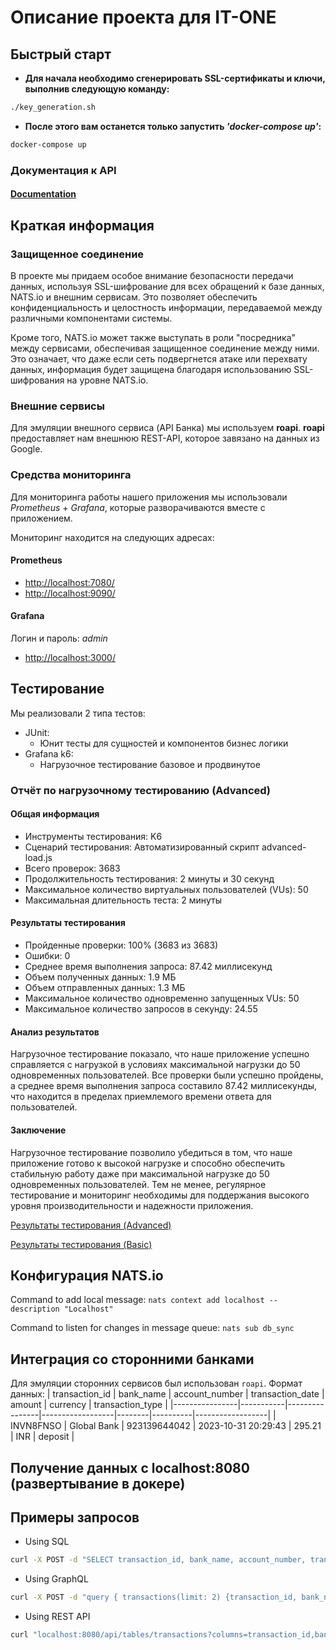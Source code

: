 # Описание проекта для IT-ONE

## Быстрый старт

* **Для начала необходимо сгенерировать SSL-сертификаты и ключи, выполнив следующую команду:**

```sh
./key_generation.sh
```

* **После этого вам останется только запустить *'docker-compose up'*:**

```sh
docker-compose up
```

### Документация к API

#### [Documentation](/server/README.md)

## Краткая информация

### Защищенное соединение

В проекте мы придаем особое внимание безопасности передачи данных, используя SSL-шифрование для всех обращений к базе данных, NATS.io и внешним сервисам. Это позволяет обеспечить конфиденциальность и целостность информации, передаваемой между различными компонентами системы.

Кроме того, NATS.io может также выступать в роли "посредника" между сервисами, обеспечивая защищенное соединение между ними. Это означает, что даже если сеть подвергнется атаке или перехвату данных, информация будет защищена благодаря использованию SSL-шифрования на уровне NATS.io.

### Внешние сервисы

Для эмуляции внешного сервиса (API Банка) мы используем **roapi**. **roapi** предоставляет нам внешнюю REST-API, которое завязано на данных из Google.

### Средства мониторинга

Для мониторинга работы нашего приложения мы использовали *Prometheus* + *Grafana*, которые разворачиваются вместе с приложением.

Мониторинг находится на следующих адресах:

#### Prometheus

* <http://localhost:7080/>
* <http://localhost:9090/>

#### Grafana

Логин и пароль: *admin*

* <http://localhost:3000/>

## Тестирование

Мы реализовали 2 типа тестов:

* JUnit:
  * Юнит тесты для сущностей и компонентов бизнес логики
* Grafana k6:
  * Нагрузочное тестирование базовое и продвинутое

### Отчёт по нагрузочному тестированию (Advanced)

#### Общая информация

* Инструменты тестирования: K6
* Сценарий тестирования: Автоматизированный скрипт advanced-load.js
* Всего проверок: 3683
* Продолжительность тестирования: 2 минуты и 30 секунд
* Максимальное количество виртуальных пользователей (VUs): 50
* Максимальная длительность теста: 2 минуты

#### Результаты тестирования

* Пройденные проверки: 100% (3683 из 3683)
* Ошибки: 0
* Среднее время выполнения запроса: 87.42 миллисекунд
* Объем полученных данных: 1.9 МБ
* Объем отправленных данных: 1.3 МБ
* Максимальное количество одновременно запущенных VUs: 50
* Максимальное количество запросов в секунду: 24.55

#### Анализ результатов

Нагрузочное тестирование показало, что наше приложение успешно справляется с нагрузкой в условиях максимальной нагрузки до 50 одновременных пользователей. Все проверки были успешно пройдены, а среднее время выполнения запроса составило 87.42 миллисекунды, что находится в пределах приемлемого времени ответа для пользователей.

#### Заключение

Нагрузочное тестирование позволило убедиться в том, что наше приложение готово к высокой нагрузке и способно обеспечить стабильную работу даже при максимальной нагрузке до 50 одновременных пользователей. Тем не менее, регулярное тестирование и мониторинг необходимы для поддержания высокого уровня производительности и надежности приложения.

[Результаты тестирования (Advanced)](/k6/advanced-out.md)

[Результаты тестирования (Basic)](/k6/basic-out.md)

## Конфигурация NATS.io

Command to add local message: `nats context add localhost --description "Localhost"`

Command to listen for changes in message queue: `nats sub db_sync`

## Интеграция со сторонними банками

Для эмуляции сторонних сервисов был использован `roapi`.
Формат данных:
| transaction_id | bank_name | account_number | transaction_date | amount | currency | transaction_type |
|----------------|-----------|----------------|------------------|--------|----------|------------------|
| INVN8FNSO | Global Bank | 923139644042 | 2023-10-31 20:29:43 | 295.21 | INR | deposit |

## Получение данных с localhost:8080 (развертывание в докере)

## Примеры запросов

* Using SQL

```bash
curl -X POST -d "SELECT transaction_id, bank_name, account_number, transaction_date, amount, currency, transaction_type FROM transactions LIMIT 2" localhost:8080/api/sql
```

* Using GraphQL

```bash
curl -X POST -d "query { transactions(limit: 2) {transaction_id, bank_name, account_number, transaction_date, amount, currency, transaction_type} }" localhost:8080/api/graphql
```

* Using REST API

```bash
curl "localhost:8080/api/tables/transactions?columns=transaction_id,bank_name,account_number,transaction_date,amount,currency,transaction_type&limit=2"
```

